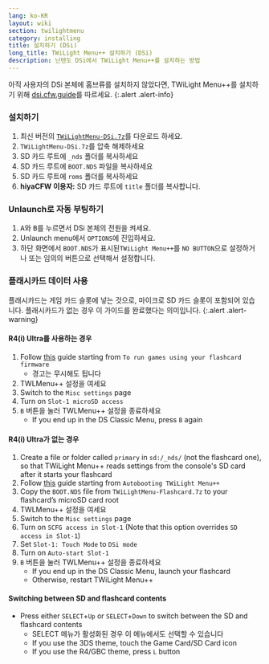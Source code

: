 ```yaml
---
lang: ko-KR
layout: wiki
section: twilightmenu
category: installing
title: 설치하기 (DSi)
long_title: TWiLight Menu++ 설치하기 (DSi)
description: 닌텐도 DSi에서 TWiLight Menu++를 설치하는 방법
---
```


아직 사용자의 DSi 본체에 홈브류를 설치하지 않았다면, TWiLight Menu++를 설치하기 위해 [dsi.cfw.guide](https://dsi.cfw.guide)를 따르세요.
{:.alert .alert-info}

### 설치하기
1. 최신 버전의 [`TWiLightMenu-DSi.7z`](https://github.com/DS-Homebrew/TWiLightMenu/releases/latest/download/TWiLightMenu-DSi.7z)를 다운로드 하세요.
1. `TWiLightMenu-DSi.7z`를 압축 해제하세요
1. SD 카드 루트에 `_nds` 폴더를 복사하세요
1. SD 카드 루트에 `BOOT.NDS` 파일을 복사하세요
1. SD 카드 루트에 `roms` 폴더를 복사하세요
1. **hiyaCFW 이용자:** SD 카드 루트에 `title` 폴더를 복사합니다.

### Unlaunch로 자동 부팅하기
1. <kbd class="face">A</kbd>와 <kbd class="face">B</kbd>를 누르면서 DSi 본체의 전원을 켜세요.
1. Unlaunch menu에서 `OPTIONS`에 진입하세요.
1. 하단 화면에서 `BOOT.NDS`가 표시된`TWiLight Menu++`를 `NO BUTTON`으로 설정하거나 또는 임의의 버튼으로 선택해서 설정합니다.

### 플래시카드 데이터 사용

플래시카드는 게임 카드 슬롯에 넣는 것으로, 마이크로 SD 카드 슬롯이 포함되어 있습니다. 플래시카드가 없는 경우 이 가이드를 완료했다는 의미입니다.
{:.alert .alert-warning}

#### R4(i) Ultra를 사용하는 경우

1. Follow [this](installing-flashcard) guide starting from `To run games using your flashcard firmware`
     - 경고는 무시해도 됩니다
1. TWLMenu++ 설정을 여세요
1. Switch to the `Misc settings` page
1. Turn on `Slot-1 microSD access`
1. `B` 버튼을 눌러 TWLMenu++ 설정을 종료하세요
     - If you end up in the DS Classic Menu, press `B` again

#### R4(i) Ultra가 없는 경우

1. Create a file or folder called `primary` in `sd:/_nds/` (not the flashcard one), so that TWiLight Menu++ reads settings from the console's SD card after it starts your flashcard
1. Follow [this](installing-flashcard) guide starting from `Autobooting TWiLight Menu++`
1. Copy the `BOOT.NDS` file from `TWiLightMenu-Flashcard.7z` to your flashcard’s microSD card root
1. TWLMenu++ 설정을 여세요
1. Switch to the `Misc settings` page
1. Turn on `SCFG access in Slot-1` (Note that this option overrides `SD access in Slot-1`)
1. Set `Slot-1: Touch Mode` to `DSi mode`
1. Turn on `Auto-start Slot-1`
1. `B` 버튼을 눌러 TWLMenu++ 설정을 종료하세요
     - If you end up in the DS Classic Menu, launch your flashcard
     - Otherwise, restart TWiLight Menu++

#### Switching between SD and flashcard contents
- Press either `SELECT`+`Up` or `SELECT`+`Down` to switch between the SD and flashcard contents
     - SELECT 메뉴가 활성화된 경우 이 메뉴에서도 선택할 수 있습니다
     - If you use the 3DS theme, touch the Game Card/SD Card icon
     - If you use the R4/GBC theme, press `L` button
